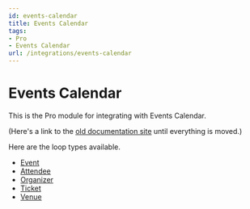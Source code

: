 ```yaml
---
id: events-calendar
title: Events Calendar
tags:
- Pro
- Events Calendar
url: /integrations/events-calendar
---
```


# Events Calendar

This is the Pro module for integrating with Events Calendar.

(Here's a link to the [old documentation site](https://loop.tangible.one/extend/events-calendar/) until everything is moved.)


Here are the loop types available.

- [Event](/integrations/events-calendar/event)
- [Attendee](/integrations/events-calendar/attendee)
- [Organizer](/integrations/events-calendar/organizer)
- [Ticket](/integrations/events-calendar/ticket)
- [Venue](/integrations/events-calendar/venue)
